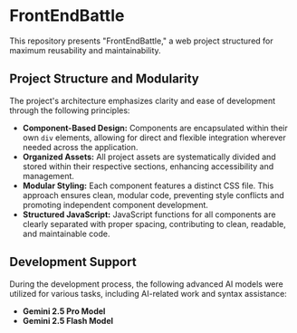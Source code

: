 # FrontEndBattle

This repository presents "FrontEndBattle," a web project structured for maximum reusability and maintainability.

## Project Structure and Modularity

The project's architecture emphasizes clarity and ease of development through the following principles:

* **Component-Based Design:** Components are encapsulated within their own `div` elements, allowing for direct and flexible integration wherever needed across the application.
* **Organized Assets:** All project assets are systematically divided and stored within their respective sections, enhancing accessibility and management.
* **Modular Styling:** Each component features a distinct CSS file. This approach ensures clean, modular code, preventing style conflicts and promoting independent component development.
* **Structured JavaScript:** JavaScript functions for all components are clearly separated with proper spacing, contributing to clean, readable, and maintainable code.

## Development Support

During the development process, the following advanced AI models were utilized for various tasks, including AI-related work and syntax assistance:

* **Gemini 2.5 Pro Model**
* **Gemini 2.5 Flash Model**
